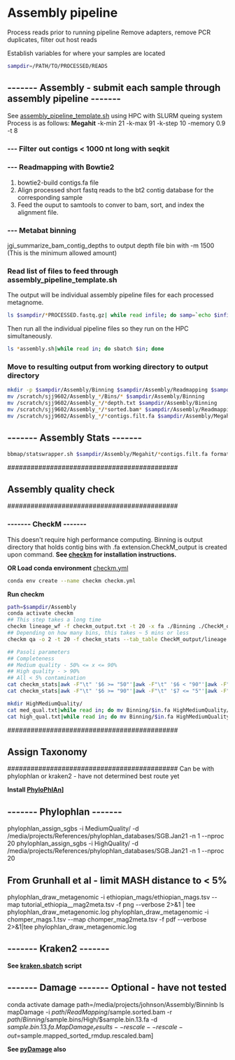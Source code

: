 # Assembly pipeline
Process reads prior to running pipeline
Remove adapters, remove PCR duplicates, filter out host reads

Establish variables for where your samples are located
```bash
sampdir=/PATH/TO/PROCESSED/READS
```

## ------- Assembly - submit each sample through assembly pipeline -------
See [assembly_pipeline_template.sh](https://github.com/sarah9602/Supplementary-scripts/blob/main/assembly_pipeline_template.sh) using HPC with SLURM queing system
Process is as follows:
**Megahit**
-k-min 21 
-k-max 91 
-k-step 10
-memory 0.9 
-t 8 
### --- Filter out contigs < 1000 nt long with seqkit
### --- Readmapping with Bowtie2
1. bowtie2-build contigs.fa file
2. Align processed short fastq reads to the bt2 contig database for the corresponding sample
3. Feed the ouput to samtools to conver to bam, sort, and index the alignment file.
### --- Metabat binning
jgi_summarize_bam_contig_depths to output depth file
bin with -m 1500 (This is the minimum allowed amount)

### Read list of files to feed through assembly_pipeline_template.sh
The output will be individual assembly pipeline files for each processed metagnome.
```bash
ls $sampdir/*PROCESSED.fastq.gz| while read infile; do samp=`echo $infile|awk -F"/" '{print $NF}'|awk -F"." '{print $1}'`; sed -e "s|INFILE|$infile|g" -e "s/SAMPLE/$samp/g" assembly_pipeline_template.sh > $samp.assembly.sh; done
```
Then run all the individual pipeline files so they run on the HPC simultaneously.
```bash
ls *assembly.sh|while read in; do sbatch $in; done
```

### Move to resulting output from working directory to output directory
```bash
mkdir -p $sampdir/Assembly/Binning $sampdir/Assembly/Readmapping $sampdir/Assembly/Megahit
mv /scratch/sjj9602/Assembly_*/Bins/* $sampdir/Assembly/Binning
mv /scratch/sjj9602/Assembly_*/*depth.txt $sampdir/Assembly/Binning
mv /scratch/sjj9602/Assembly_*/*sorted.bam* $sampdir/Assembly/Readmapping
mv /scratch/sjj9602/Assembly_*/*contigs.filt.fa $sampdir/Assembly/Megahit
```

## ------- Assembly Stats -------
```bash
bbmap/statswrapper.sh $sampdir/Assembly/Megahit/*contigs.filt.fa format=5 > $sampdir/Assembly/post_filt_assembly_stats.txt
```

############################################
## Assembly quality check
############################################

### ------- CheckM -------
This doesn't require high performance computing. Binning is output directory that holds contig bins with .fa extension.CheckM_output is created upon command.
**See [checkm](https://github.com/Ecogenomics/CheckM?tab=readme-ov-file) for installation instructions.**

**OR Load conda environment**
[checkm.yml](https://github.com/sarah9602/Supplementary-scripts/checkm.yml)
```bash
conda env create --name checkm checkm.yml
```

**Run checkm**
```bash
path=$sampdir/Assembly
conda activate checkm
## This step takes a long time
checkm lineage_wf -f checkm_output.txt -t 20 -x fa ./Binning ./CheckM_output 2>&1 | tee checkm.lineage.log
## Depending on how many bins, this takes ~ 5 mins or less
checkm qa -o 2 -t 20 -f checkm_stats --tab_table CheckM_output/lineage.ms CheckM_output 2>&1 | tee checkm.qa.log

## Pasoli parameters
## Completeness
## Medium quality - 50% <= x <= 90%
## High quality - > 90%
## All < 5% contamination
cat checkm_stats|awk -F"\t" '$6 >= "50"'|awk -F"\t" '$6 < "90"'|awk -F"\t" '$7 <= "5"'|awk -F"\t" '{print $1}' > med_qual.txt
cat checkm_stats|awk -F"\t" '$6 >= "90"'|awk -F"\t" '$7 <= "5"'|awk -F"\t" '{print $1}' > high_qual.txt 

mkdir HighMediumQuality/
cat med_qual.txt|while read in; do mv Binning/$in.fa HighMediumQuality/; done
cat high_qual.txt|while read in; do mv Binning/$in.fa HighMediumQuality/; done
```
############################################
## Assign Taxonomy
############################################
Can be with phylophlan or kraken2 - have not determined best route yet

**Install [PhyloPhlAn](https://github.com/biobakery/phylophlan)]**

## ------- Phylophlan -------
phylophlan_assign_sgbs -i MediumQuality/ -d /media/projects/References/phylophlan_databases/SGB.Jan21 -n 1 --nproc 20
phylophlan_assign_sgbs -i HighQuality/ -d /media/projects/References/phylophlan_databases/SGB.Jan21 -n 1 --nproc 20
## From Grunhall et al - limit MASH distance to < 5%
phylophlan_draw_metagenomic -i ethiopian_mags/ethiopian_mags.tsv --map tutorial_ethiopia__mag2meta.tsv -f png --verbose 2>&1 | tee phylophlan_draw_metagenomic.log
phylophlan_draw_metagenomic -i chomper_mags.1.tsv --map chomper_mag2meta.tsv -f pdf --verbose 2>&1|tee phylophlan_draw_metagenomic.log

## ------- Kraken2 -------
**See [kraken.sbatch](https://github.com/sarah9602/Anson-St-Ancestors-Oral-Microbiome/blob/main/Kraken-Analysis/run_kraken-bracken.sh) script**


## ------- Damage ------- Optional - have not tested
conda activate damage
path=/media/projects/johnson/Assembly/Binninb
ls 
mapDamage -i $path/ReadMapping/$sample.sorted.bam -r $path/Binning/$sample.bins/High/$sample.bin.13.fa -d $sample.bin.13.fa.MapDamage_results --rescale --rescale-out=$sample.mapped_sorted_rmdup.rescaled.bam]

**See [pyDamage](https://github.com/maxibor/pydamage) also**




